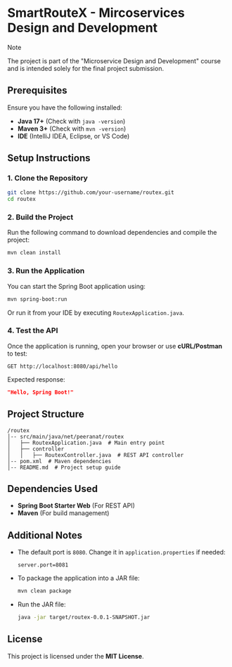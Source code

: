 # SmartRouteX - Mircoservices Design and Development

> [!NOTE]
> The project is part of the "Microservice Design and Development" course and is intended solely for the final project submission.

## Prerequisites

Ensure you have the following installed:

- **Java 17+** (Check with `java -version`)
- **Maven 3+** (Check with `mvn -version`)
- **IDE** (IntelliJ IDEA, Eclipse, or VS Code)

## Setup Instructions

### 1. Clone the Repository
```sh
git clone https://github.com/your-username/routex.git
cd routex
```

### 2. Build the Project
Run the following command to download dependencies and compile the project:

```sh
mvn clean install
```

### 3. Run the Application
You can start the Spring Boot application using:

```sh
mvn spring-boot:run
```

Or run it from your IDE by executing `RoutexApplication.java`.

### 4. Test the API
Once the application is running, open your browser or use **cURL/Postman** to test:

```
GET http://localhost:8080/api/hello
```

Expected response:
```json
"Hello, Spring Boot!"
```

## Project Structure
```
/routex
│-- src/main/java/net/peeranat/routex
│   ├── RoutexApplication.java  # Main entry point
│   ├── controller
│   │   ├── RoutexController.java  # REST API controller
│-- pom.xml  # Maven dependencies
│-- README.md  # Project setup guide
```

## Dependencies Used
- **Spring Boot Starter Web** (For REST API)
- **Maven** (For build management)

## Additional Notes
- The default port is `8080`. Change it in `application.properties` if needed:

  ```properties
  server.port=8081
  ```

- To package the application into a JAR file:

  ```sh
  mvn clean package
  ```

- Run the JAR file:

  ```sh
  java -jar target/routex-0.0.1-SNAPSHOT.jar
  ```

## License
This project is licensed under the **MIT License**.
